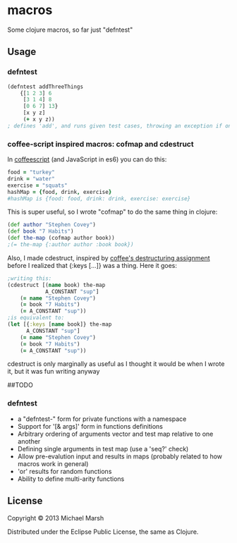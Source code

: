 # macros

Some clojure macros, so far just "defntest"

## Usage

### defntest
```clojure
(defntest addThreeThings
    {[1 2 3] 6
     [3 1 4] 8
     [0 6 7] 13}
     [x y z]
     (+ x y z))
; defines 'add', and runs given test cases, throwing an exception if one doesn't pass
```
### coffee-script inspired macros: cofmap and cdestruct
In [coffeescript](http://www.coffeescript.org)  (and JavaScript in es6) you can do this:
```coffeescript
food = "turkey"
drink = "water"
exercise = "squats"
hashMap = {food, drink, exercise}
#hashMap is {food: food, drink: drink, exercise: exercise}
```
This is super useful, so I wrote "cofmap" to do the same thing in clojure:
```clojure
(def author "Stephen Covey")
(def book "7 Habits")
(def the-map (cofmap author book))
;(= the-map {:author author :book book})
```
Also, I made cdestruct, inspired by [coffee's destructuring assignment](http://coffeescript.org/#destructuring) before I realized that {:keys [...]} was a thing. Here it goes:
```clojure
;writing this:
(cdestruct [(name book) the-map
            A_CONSTANT "sup"]
    (= name "Stephen Covey")
    (= book "7 Habits")
    (= A_CONSTANT "sup"))
;is equivalent to:
(let [{:keys [name book]} the-map
      A_CONSTANT "sup"]
    (= name "Stephen Covey")
    (= book "7 Habits")
    (= A_CONSTANT "sup"))
```
cdestruct is only marginally as useful as I thought it would be when I wrote it, but it was fun writing anyway

##TODO
### defntest
* a "defntest-" form for private functions with a namespace
* Support for '[& args]' form in functions definitions
* Arbitrary ordering of arguments vector and test map relative to one another
* Defining single arguments in test map (use a 'seq?' check)
* Allow pre-evalution input and results in maps (probably related to how macros work in general)
* 'or' results for random functions
* Ability to define multi-arity functions

## License

Copyright © 2013 Michael Marsh

Distributed under the Eclipse Public License, the same as Clojure.